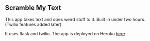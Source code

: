 Scramble My Text
-------------------
This app takes text and does weird stuff to it.
Built in under two hours. (Twilio features added later)

It uses flask and twilio. The app is deployed on Heroku [here](scramblemytext.herokuapp.com)
